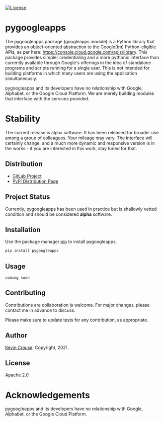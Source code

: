[![License](https://img.shields.io/badge/License-Apache%202.0-blue.svg)](https://opensource.org/licenses/Apache-2.0)

# pygoogleapps

The pygoogleapps package (googleapps module) is a Python library that provides an object-oriented abstraction to the Google(tm) Python-eligible APIs, as per here: https://console.cloud.google.com/apis/library. This package provides simpler credentialing and a more pythonic interface than currently available through Google's offerings in the idea of standalone programs and scripts running for a single user. This is not intended for building platforms in which many users are using the application simultaneously.

pygoogleapps and its developers have no relationship with Google, Alphabet, or the Google Cloud Platform. We are merely building modules that interface with the services provided.

# Stability

The current release is alpha software.  It has been released for broader use among a group of colleagues. Your mileage may vary. The interface will certainly change, and a much more dynamic and responsive version is in the works - if you are interested in this work, stay tuned for that.


## Distribution
* [GitLab Project](https://gitlab.com/krcrouse/pygoogleapps)
* [PyPI Distribution Page](https://pypi.org/project/pygoogleapps)


## Project Status

Currently, pygoogleapps has been used in practice but is shallowly vetted condition and should be considered **alpha** software.

## Installation

Use the package manager [pip](https://pip.pypa.io/en/stable/) to install pygoogleapps.

```bash
pip install pygoogleapps
```

## Usage

```
coming soon
```

## Contributing
Contributions are collaboration is welcome. For major changes, please contact me in advance to discuss.

Please make sure to update tests for any contribution, as appropriate.

## Author

[Kevin Crouse](mailto:krcrouse@gmail.com). Copyright, 2021.

## License
[Apache 2.0](https://www.apache.org/licenses/LICENSE-2.0)

# Acknowledgements

pygoogleapps and its developers have no relationship with Google, Alphabet, or the Google Cloud Platform.
